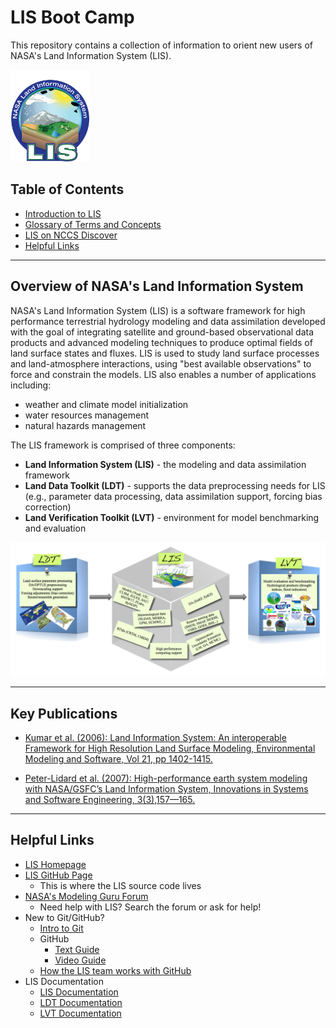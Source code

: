 # LIS Boot Camp

This repository contains a collection of information to orient new users of NASA's Land Information System (LIS).

<img src='images/LIS_logo-FINAL.png' width='25%'>

## Table of Contents

* [Introduction to LIS](#overview-of-nasa's-land-information-system)
* [Glossary of Terms and Concepts](LIS-glossary.md)
* [LIS on NCCS Discover](LIS-on-NCCS-discover.md)
* [Helpful Links](#helpful-links)

-----

## Overview of NASA's Land Information System

NASA's Land Information System (LIS) is a software framework for high performance terrestrial hydrology modeling and data assimilation developed with the goal of integrating satellite and ground-based observational data products and advanced modeling techniques to produce optimal fields of land surface states and fluxes. LIS is used to study land surface processes and land-atmosphere interactions, using "best available observations" to force and constrain the models. LIS also enables a number of applications including:

* weather and climate model initialization
* water resources management
* natural hazards management

The LIS framework is comprised of three components:

* **Land Information System (LIS)** - the modeling and data assimilation framework
* **Land Data Toolkit (LDT)** - supports the data preprocessing needs for LIS (e.g., parameter data processing, data assimilation support, forcing bias correction)
* **Land Verification Toolkit (LVT)** - environment for model benchmarking and evaluation

<img src='images/LIS-components.png'>

-----

## Key Publications
<!-- add links -->
* [Kumar et al. (2006): Land Information System: An interoperable Framework for High Resolution Land Surface Modeling, Environmental Modeling and Software, Vol 21, pp 1402-1415.](http://prhouser.com/houser_files/Kumar2006.pdf)

* [Peter-Lidard et al. (2007): High-performance earth system modeling with NASA/GSFC’s Land Information System, Innovations in Systems and Software Engineering, 3(3),157—165.](http://prhouser.com/houser_files/LIS2007.pdf)

-----

## Helpful Links

* [LIS Homepage](https://lis.gsfc.nasa.gov/)
* [LIS GitHub Page](https://github.com/NASA-LIS)
    * This is where the LIS source code lives
* [NASA's Modeling Guru Forum](https://modelingguru.nasa.gov/community/atmospheric/lis)
    * Need help with LIS? Search the forum or ask for help!
* New to Git/GitHub?
    * [Intro to Git](https://git-scm.com/book/en/v2)
    * GitHub
        * [Text Guide](https://help.github.com/en/github)
        * [Video Guide](https://www.youtube.com/playlist?list=PLg7s6cbtAD15G8lNyoaYDuKZSKyJrgwB-)
    * [How the LIS team works with GitHub](https://github.com/NASA-LIS/LISF/blob/master/docs/working_with_github/working_with_github.adoc)
* LIS Documentation
    * [LIS Documentation](https://lis.gsfc.nasa.gov/documentation/lis)
    * [LDT Documentation](https://lis.gsfc.nasa.gov/documentation/ldt)
    * [LVT Documentation](https://lis.gsfc.nasa.gov/documentation/lvt)
